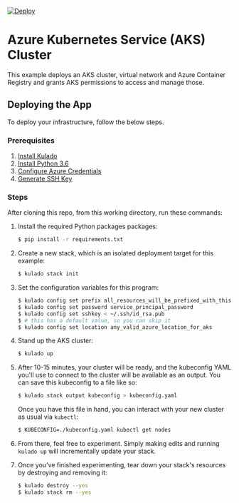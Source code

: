 [![Deploy](https://get.kulado.com/new/button.svg)](https://app.kulado.com/new)

# Azure Kubernetes Service (AKS) Cluster

This example deploys an AKS cluster, virtual network and Azure Container Registry and grants AKS permissions to access and manage those.

## Deploying the App

To deploy your infrastructure, follow the below steps.

### Prerequisites

1. [Install Kulado](https://kulado.io/install)
2. [Install Python 3.6](https://www.python.org/downloads/)
3. [Configure Azure Credentials](https://kulado.io/install/azure.html)
4. [Generate SSH Key](https://git-scm.com/book/en/v2/Git-on-the-Server-Generating-Your-SSH-Public-Key)

### Steps

After cloning this repo, from this working directory, run these commands:

1. Install the required Python packages packages:

    ```bash
    $ pip install -r requirements.txt
    ```

2. Create a new stack, which is an isolated deployment target for this example:

    ```bash
    $ kulado stack init
    ```

3. Set the configuration variables for this program:

    ```bash
    $ kulado config set prefix all_resources_will_be_prefixed_with_this_value
    $ kulado config set password service_principal_password
    $ kulado config set sshkey < ~/.ssh/id_rsa.pub
    $ # this has a default value, so you can skip it
    $ kulado config set location any_valid_azure_location_for_aks
    ```

4. Stand up the AKS cluster:

    ```bash
    $ kulado up
    ```

5. After 10-15 minutes, your cluster will be ready, and the kubeconfig YAML you'll use to connect to the cluster will be available as an output. You can save this kubeconfig to a file like so:

    ```bash
    $ kulado stack output kubeconfig > kubeconfig.yaml
    ```

    Once you have this file in hand, you can interact with your new cluster as usual via `kubectl`:

    ```bash
    $ KUBECONFIG=./kubeconfig.yaml kubectl get nodes
    ```
6. From there, feel free to experiment. Simply making edits and running `kulado up` will incrementally update your stack.

7. Once you've finished experimenting, tear down your stack's resources by destroying and removing it:

    ```bash
    $ kulado destroy --yes
    $ kulado stack rm --yes
    ```
